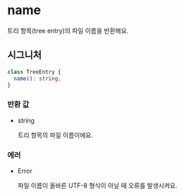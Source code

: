 # name

트리 항목(tree entry)의 파일 이름을 반환해요.

## 시그니처

```ts
class TreeEntry {
  name(): string;
}
```

### 반환 값

<ul class="param-ul">
  <li class="param-li param-li-root">
    <span class="param-type">string</span>
    <br>
    <p class="param-description">트리 항목의 파일 이름이에요.</p>
  </li>
</ul>

### 에러

<ul class="param-ul">
  <li class="param-li param-li-root">
    <span class="param-type">Error</span>
    <br>
    <p class="param-description">파일 이름이 올바른 UTF-8 형식이 아닐 때 오류를 발생시켜요.</p>
  </li>
</ul>
